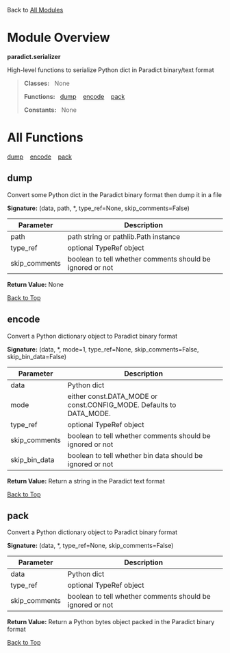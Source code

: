 Back to [All Modules](https://github.com/pyrustic/paradict/blob/master/docs/modules/README.md#readme)

# Module Overview

**paradict.serializer**
 
High-level functions to serialize Python dict in Paradict binary/text format

> **Classes:** &nbsp; None
>
> **Functions:** &nbsp; [dump](#dump) &nbsp;&nbsp; [encode](#encode) &nbsp;&nbsp; [pack](#pack)
>
> **Constants:** &nbsp; None

# All Functions
[dump](#dump) &nbsp;&nbsp; [encode](#encode) &nbsp;&nbsp; [pack](#pack)

## dump
Convert some Python dict in the Paradict binary format
then dump it in a file



**Signature:** (data, path, \*, type\_ref=None, skip\_comments=False)

|Parameter|Description|
|---|---|
|path|path string or pathlib.Path instance|
|type\_ref|optional TypeRef object|
|skip\_comments|boolean to tell whether comments should be ignored or not|





**Return Value:** None

[Back to Top](#module-overview)


## encode
Convert a Python dictionary object to Paradict binary format



**Signature:** (data, \*, mode=1, type\_ref=None, skip\_comments=False, skip\_bin\_data=False)

|Parameter|Description|
|---|---|
|data|Python dict|
|mode|either const.DATA_MODE or const.CONFIG_MODE. Defaults to DATA_MODE.|
|type\_ref|optional TypeRef object|
|skip\_comments|boolean to tell whether comments should be ignored or not|
|skip\_bin\_data|boolean to tell whether bin data should be ignored or not|





**Return Value:** Return a string in the Paradict text format

[Back to Top](#module-overview)


## pack
Convert a Python dictionary object to Paradict binary format



**Signature:** (data, \*, type\_ref=None, skip\_comments=False)

|Parameter|Description|
|---|---|
|data|Python dict|
|type\_ref|optional TypeRef object|
|skip\_comments|boolean to tell whether comments should be ignored or not|





**Return Value:** Return a Python bytes object packed in the Paradict binary format

[Back to Top](#module-overview)


